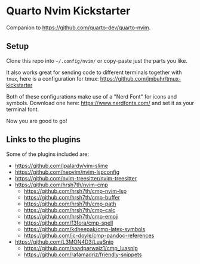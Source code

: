 # Quarto Nvim Kickstarter

Companion to <https://github.com/quarto-dev/quarto-nvim>.

## Setup

Clone this repo into `~/.config/nvim/` or copy-paste just the parts you like.

It also works great for sending code to different terminals
together with `tmux`, here is a configuration for tmux:
<https://github.com/jmbuhr/tmux-kickstarter>

Both of these configurations make use of a "Nerd Font" for icons and symbols.
Download one here: <https://www.nerdfonts.com/> and set it as your terminal font.

Now you are good to go!

## Links to the plugins

Some of the plugins included are:

- <https://github.com/jpalardy/vim-slime>
- <https://github.com/neovim/nvim-lspconfig>
- <https://github.com/nvim-treesitter/nvim-treesitter>
- <https://github.com/hrsh7th/nvim-cmp>
  - <https://github.com/hrsh7th/cmp-nvim-lsp>
  - <https://github.com/hrsh7th/cmp-buffer>
  - <https://github.com/hrsh7th/cmp-path>
  - <https://github.com/hrsh7th/cmp-calc>
  - <https://github.com/hrsh7th/cmp-emoji>
  - <https://github.com/f3fora/cmp-spell>
  - <https://github.com/kdheepak/cmp-latex-symbols>
  - <https://github.com/jc-doyle/cmp-pandoc-references>
- <https://github.com/L3MON4D3/LuaSnip>
  - <https://github.com/saadparwaiz1/cmp_luasnip>
  - <https://github.com/rafamadriz/friendly-snippets>
